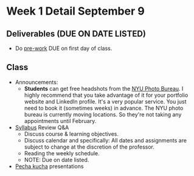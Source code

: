 # Week 1 Detail September 9

## Deliverables \(DUE ON DATE LISTED\)

* Do [pre-work](../pre-work/) DUE on first day of class.

## Class

* Announcements: 
  * **Students** can get free headshots from the [NYU Photo Bureau](https://www.nyu.edu/about/leadership-university-administration/office-of-the-president/university-relationsandpublicaffairs/public-affairs/photo-bureau.html). I highly recommend that you take advantage of it for your portfolio website and LinkedIn profile. It's a very popular service. You just need to book it \(sometimes weeks\) in advance. The NYU photo bureau is currently moving locations. So they're not taking any appointments until February.
* [Syllabus](../syllabus.md) Review Q&A
  * Discuss course & learning objectives.
  * Discuss calendar and specifically: All dates and assignments are subject to change at the discretion of the professor.
  * Reading the weekly schedule.
  * NOTE: Due on date listed.
* [Pecha kucha](../pre-work/pecha_kucha.md) presentations

